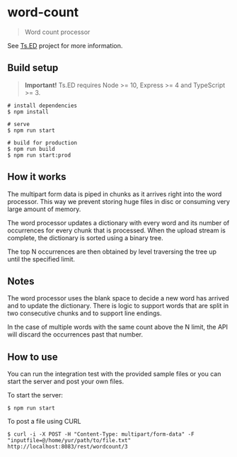 # word-count

> Word count processor

See [Ts.ED](https://tsed.io) project for more information.

## Build setup

> **Important!** Ts.ED requires Node >= 10, Express >= 4 and TypeScript >= 3.

```batch
# install dependencies
$ npm install

# serve
$ npm run start

# build for production
$ npm run build
$ npm run start:prod
```

## How it works

The multipart form data is piped in chunks as it arrives right into the word processor. This way we prevent storing huge
files in disc or consuming very large amount of memory.

The word processor updates a dictionary with every word and its number of occurrences for every chunk that is processed.
When the upload stream is complete, the dictionary is sorted using a binary tree.

The top N occurrences are then obtained by level traversing the tree up until the specified limit.

## Notes

The word processor uses the blank space to decide a new word has arrived and to update the dictionary. 
There is logic to support words that are split in two consecutive chunks and to support line endings.

In the case of multiple words with the same count above the N limit, the API will discard the occurrences past that
number.

## How to use

You can run the integration test with the provided sample files or you can start the server and post your own files.

To start the server:
```batch
$ npm run start
```

To post a file using CURL
```batch
$ curl -i -X POST -H "Content-Type: multipart/form-data" -F "inputfile=@/home/yur/path/to/file.txt" http://localhost:8083/rest/wordcount/3
```


